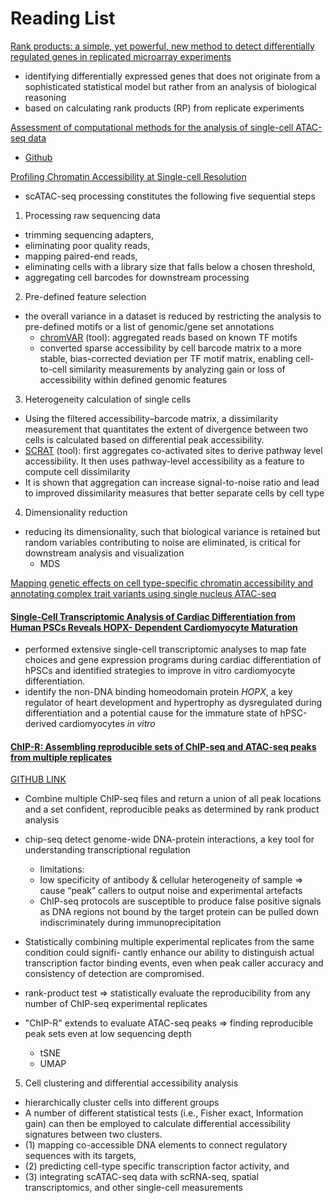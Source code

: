 # Reading List

[Rank products: a simple, yet powerful, new method to detect differentially regulated genes in replicated microarray experiments](https://febs.onlinelibrary.wiley.com/doi/full/10.1016/j.febslet.2004.07.055)

- identifying differentially expressed genes that does not originate from a sophisticated statistical model but rather from an analysis of biological reasoning
- based on calculating rank products (RP) from replicate experiments


[Assessment of computational methods for the analysis of single-cell ATAC-seq data](https://genomebiology.biomedcentral.com/articles/10.1186/s13059-019-1854-5)
- [Github](https://github.com/pinellolab/scATAC-benchmarking/)

[Profiling Chromatin Accessibility at Single-cell Resolution](https://www.sciencedirect.com/science/article/pii/S1672022921000115?via%3Dihub)
- scATAC-seq processing constitutes the following five sequential steps
1. Processing raw sequencing data
 - trimming sequencing adapters, 
 - eliminating poor quality reads, 
 - mapping paired-end reads, 
 - eliminating cells with a library size that falls below a chosen threshold, 
 - aggregating cell barcodes for downstream processing
2. Pre-defined feature selection
 - the overall variance in a dataset is reduced by restricting the analysis to pre-defined motifs or a list of genomic/gene set annotations
   - [chromVAR](http://www.github.com/GreenleafLab/chromVAR) (tool): aggregated reads based on known TF motifs
   - converted sparse accessibility by cell barcode matrix to a more stable, bias-corrected deviation per TF motif matrix, enabling cell-to-cell similarity measurements by analyzing gain or loss of accessibility within defined genomic features
3. Heterogeneity calculation of single cells
 - Using the filtered accessibility–barcode matrix, a dissimilarity measurement that quantitates the extent of divergence between two cells is calculated based on differential peak accessibility.
 - [SCRAT](https://github.com/zji90/SCRAT) (tool): first aggregates co-activated sites to derive pathway level accessibility. It then uses pathway-level accessibility as a feature to compute cell dissimilarity
 - It is shown that aggregation can increase signal-to-noise ratio and lead to improved dissimilarity measures that better separate cells by cell type
4. Dimensionality reduction
 - reducing its dimensionality, such that biological variance is retained but random variables contributing to noise are eliminated, is critical for downstream analysis and visualization
   - MDS


[Mapping genetic effects on cell type-specific chromatin accessibility and annotating complex trait variants using single nucleus ATAC-seq](https://www.biorxiv.org/content/10.1101/2020.12.03.387894v1)

#### [Single-Cell Transcriptomic Analysis of Cardiac Differentiation from Human PSCs Reveals HOPX- Dependent Cardiomyocyte Maturation](https://www.cell.com/cell-stem-cell/fulltext/S1934-5909(18)30446-6?_returnURL=https%3A%2F%2Flinkinghub.elsevier.com%2Fretrieve%2Fpii%2FS1934590918304466%3Fshowall%3Dtrue)

- performed extensive single-cell transcriptomic analyses to map fate choices and gene expression programs during cardiac differentiation of hPSCs and identified strategies to improve in vitro cardiomyocyte differentiation.
- identify the non-DNA binding homeodomain protein *HOPX*, a key regulator of heart development and hypertrophy as dysregulated during differentiation and a potential cause for the immature state of hPSC-derived cardiomyocytes *in vitro*

#### [ChIP-R: Assembling reproducible sets of ChIP-seq and ATAC-seq peaks from multiple replicates](https://www.biorxiv.org/content/10.1101/2020.11.24.396960v1.supplementary-material)

[GITHUB LINK](https://github.com/rhysnewell/ChIP-R/)

- Combine multiple ChIP-seq files and return a union of all peak locations and a set confident, reproducible peaks as determined by rank product analysis

- chip-seq detect genome-wide DNA-protein interactions, a key tool for understanding transcriptional regulation
  - limitations: 
   - low specificity of antibody & cellular heterogeneity of sample => cause “peak” callers to output noise and experimental artefacts
   - ChIP-seq protocols are susceptible to produce false positive signals as DNA regions not bound by the target protein can be pulled down indiscriminately during immunoprecipitation
- Statistically combining multiple experimental replicates from the same condition could signifi- cantly enhance our ability to distinguish actual transcription factor binding events, even when peak caller accuracy and consistency of detection are compromised.
- rank-product test => statistically evaluate the reproducibility from any number of ChIP-seq experimental replicates
- "ChIP-R" extends to evaluate ATAC-seq peaks => finding reproducible peak sets even at low sequencing depth



   - tSNE
   - UMAP
5. Cell clustering and differential accessibility analysis
 -  hierarchically cluster cells into different groups
 -  A number of different statistical tests (i.e., Fisher exact, Information gain) can then be employed to calculate differential accessibility signatures between two clusters.
 -  (1) mapping co-accessible DNA elements to connect regulatory sequences with its targets, 
 -  (2) predicting cell-type specific transcription factor activity, and 
 -  (3) integrating scATAC-seq data with scRNA-seq, spatial transcriptomics, and other single-cell measurements






